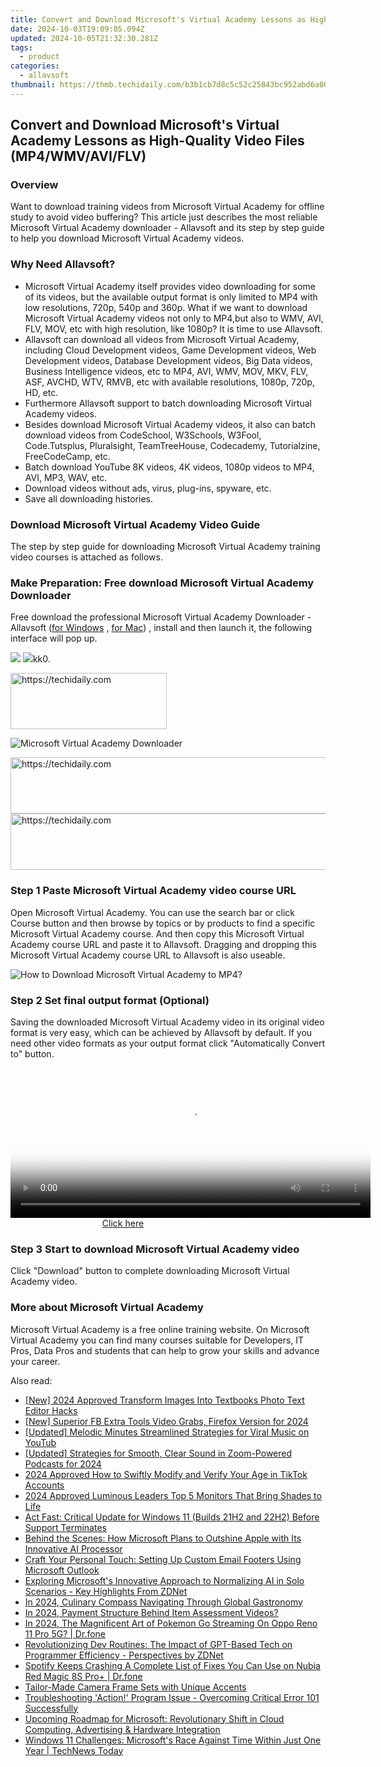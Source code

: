 ```yaml
---
title: Convert and Download Microsoft's Virtual Academy Lessons as High-Quality Video Files (MP4/WMV/AVI/FLV)
date: 2024-10-03T19:09:05.094Z
updated: 2024-10-05T21:32:30.281Z
tags:
  - product
categories:
  - allavsoft
thumbnail: https://thmb.techidaily.com/b3b1cb7d8c5c52c25843bc952abd6a00ab0cd811cafc15697aa0c13fd607a950.jpg
---
```


## Convert and Download Microsoft's Virtual Academy Lessons as High-Quality Video Files (MP4/WMV/AVI/FLV)

### Overview

Want to download training videos from Microsoft Virtual Academy for offline study to avoid video buffering? This article just describes the most reliable Microsoft Virtual Academy downloader - Allavsoft and its step by step guide to help you download Microsoft Virtual Academy videos.

### Why Need Allavsoft?

* Microsoft Virtual Academy itself provides video downloading for some of its videos, but the available output format is only limited to MP4 with low resolutions, 720p, 540p and 360p. What if we want to download Microsoft Virtual Academy videos not only to MP4,but also to WMV, AVI, FLV, MOV, etc with high resolution, like 1080p? It is time to use Allavsoft.
* Allavsoft can download all videos from Microsoft Virtual Academy, including Cloud Development videos, Game Development videos, Web Development videos, Database Development videos, Big Data videos, Business Intelligence videos, etc to MP4, AVI, WMV, MOV, MKV, FLV, ASF, AVCHD, WTV, RMVB, etc with available resolutions, 1080p, 720p, HD, etc.
* Furthermore Allavsoft support to batch downloading Microsoft Virtual Academy videos.
* Besides download Microsoft Virtual Academy videos, it also can batch download videos from CodeSchool, W3Schools, W3Fool, Code.Tutsplus, Pluralsight, TeamTreeHouse, Codecademy, Tutorialzine, FreeCodeCamp, etc.
* Batch download YouTube 8K videos, 4K videos, 1080p videos to MP4, AVI, MP3, WAV, etc.
* Download videos without ads, virus, plug-ins, spyware, etc.
* Save all downloading histories.

### Download Microsoft Virtual Academy Video Guide

The step by step guide for downloading Microsoft Virtual Academy training video courses is attached as follows.

### Make Preparation: Free download Microsoft Virtual Academy Downloader

Free download the professional Microsoft Virtual Academy Downloader - Allavsoft ([for Windows](https://tools.techidaily.com/allavsoft/products/) , [for Mac](https://tools.techidaily.com/allavsoft/products/)) , install and then launch it, the following interface will pop up.

[![](https://www.allavsoft.com/how-to/../images/how-to/free-download-win.jpg)](https://tools.techidaily.com/allavsoft/products/) [![](https://www.allavsoft.com/how-to/../images/how-to/free-download-mac.jpg)](https://tools.techidaily.com/allavsoft/products/)kk0.

<!-- affiliate ads begin -->
<a href="https://bluettius.sjv.io/c/5597632/2139107/17108" target="_top" id="2139107">
  <img src="//a.impactradius-go.com/display-ad/17108-2139107" border="0" alt="https://techidaily.com" width="250" height="90"/>
</a>
<img height="0" width="0" src="https://bluettius.sjv.io/i/5597632/2139107/17108" style="position:absolute;visibility:hidden;" border="0" />
<!-- affiliate ads end -->

![Microsoft Virtual Academy Downloader](https://www.allavsoft.com/how-to/../images/allavsoft/screen-shot-600.jpg)

<!-- affiliate ads begin -->
<a href="https://appsumo.8odi.net/c/5597632/2151860/7443" target="_top" id="2151860">
  <img src="//a.impactradius-go.com/display-ad/7443-2151860" border="0" alt="https://techidaily.com" width="728" height="90"/>
</a>
<img height="0" width="0" src="https://appsumo.8odi.net/i/5597632/2151860/7443" style="position:absolute;visibility:hidden;" border="0" />
<!-- affiliate ads end -->

<!-- affiliate ads begin -->
<a href="https://aligracehair.sjv.io/c/5597632/1902309/19272" target="_top" id="1902309">
  <img src="//a.impactradius-go.com/display-ad/19272-1902309" border="0" alt="https://techidaily.com" width="728" height="90"/>
</a>
<img height="0" width="0" src="https://aligracehair.sjv.io/i/5597632/1902309/19272" style="position:absolute;visibility:hidden;" border="0" />
<!-- affiliate ads end -->

### Step 1 Paste Microsoft Virtual Academy video course URL

Open Microsoft Virtual Academy. You can use the search bar or click Course button and then browse by topics or by products to find a specific Microsoft Virtual Academy course. And then copy this Microsoft Virtual Academy course URL and paste it to Allavsoft. Dragging and dropping this Microsoft Virtual Academy course URL to Allavsoft is also useable.

![How to Download Microsoft Virtual Academy to MP4?](https://www.allavsoft.com/how-to/../images/how-to/download-rtmp-video/download-rtmp-video.jpg)

### Step 2 Set final output format (Optional)

Saving the downloaded Microsoft Virtual Academy video in its original video format is very easy, which can be achieved by Allavsoft by default. If you need other video formats as your output format click "Automatically Convert to" button.

<!-- affiliate ads begin -->
<span id="1982456">
					<video width="576" height="240" style="cursor:pointer"
           poster="//a.impactradius-go.com/display-clicktoplayimage/1982456.png"
           onclick="if(!this.playClicked){this.play();this.setAttribute('controls',true);this.playClicked=true;}">
	   <source src="//a.impactradius-go.com/display-ad/22993-1982456">
	   <img src="//a.impactradius-go.com/display-clicktoplayimage/1982456.png" style="border: none; height: 100%; width: 100%; object-fit: contain">
	</video>
	<div style="width:360px;text-align:center"><a href="javascript:window.open(decodeURIComponent('https%3A%2F%2Fhomestyler.sjv.io%2Fc%2F5597632%2F1982456%2F22993'), '_blank');void(0);">Click here</a></div>
</span>
<img height="0" width="0" src="https://imp.pxf.io/i/5597632/1982456/22993" style="position:absolute;visibility:hidden;" border="0" />
<!-- affiliate ads end -->

### Step 3 Start to download Microsoft Virtual Academy video

Click "Download" button to complete downloading Microsoft Virtual Academy video.

### More about Microsoft Virtual Academy

Microsoft Virtual Academy is a free online training website. On Microsoft Virtual Academy you can find many courses suitable for Developers, IT Pros, Data Pros and students that can help to grow your skills and advance your career.

<ins class="adsbygoogle"
     style="display:block"
     data-ad-format="autorelaxed"
     data-ad-client="ca-pub-7571918770474297"
     data-ad-slot="1223367746"></ins>

<ins class="adsbygoogle"
     style="display:block"
     data-ad-client="ca-pub-7571918770474297"
     data-ad-slot="8358498916"
     data-ad-format="auto"
     data-full-width-responsive="true"></ins>

<span class="atpl-alsoreadstyle">Also read:</span>
<div><ul>
<li><a href="https://fox-info.techidaily.com/new-2024-approved-transform-images-into-textbooks-photo-text-editor-hacks/"><u>[New] 2024 Approved Transform Images Into Textbooks Photo Text Editor Hacks</u></a></li>
<li><a href="https://facebook-video-recording.techidaily.com/new-superior-fb-extra-tools-video-grabs-firefox-version-for-2024/"><u>[New] Superior FB Extra Tools Video Grabs, Firefox Version for 2024</u></a></li>
<li><a href="https://youtube-tips.techidaily.com/ed-melodic-minutes-streamlined-strategies-for-viral-music-on-youtub/"><u>[Updated] Melodic Minutes Streamlined Strategies for Viral Music on YouTub</u></a></li>
<li><a href="https://desktop-recording.techidaily.com/updated-strategies-for-smooth-clear-sound-in-zoom-powered-podcasts-for-2024/"><u>[Updated] Strategies for Smooth, Clear Sound in Zoom-Powered Podcasts for 2024</u></a></li>
<li><a href="https://fox-http.techidaily.com/2024-approved-how-to-swiftly-modify-and-verify-your-age-in-tiktok-accounts/"><u>2024 Approved How to Swiftly Modify and Verify Your Age in TikTok Accounts</u></a></li>
<li><a href="https://extra-support.techidaily.com/2024-approved-luminous-leaders-top-5-monitors-that-bring-shades-to-life/"><u>2024 Approved Luminous Leaders Top 5 Monitors That Bring Shades to Life</u></a></li>
<li><a href="https://win-advanced.techidaily.com/act-fast-critical-update-for-windows-11-builds-21h2-and-22h2-before-support-terminates/"><u>Act Fast: Critical Update for Windows 11 (Builds 21H2 and 22H2) Before Support Terminates</u></a></li>
<li><a href="https://win-advanced.techidaily.com/behind-the-scenes-how-microsoft-plans-to-outshine-apple-with-its-innovative-ai-processor/"><u>Behind the Scenes: How Microsoft Plans to Outshine Apple with Its Innovative AI Processor</u></a></li>
<li><a href="https://win-advanced.techidaily.com/craft-your-personal-touch-setting-up-custom-email-footers-using-microsoft-outlook/"><u>Craft Your Personal Touch: Setting Up Custom Email Footers Using Microsoft Outlook</u></a></li>
<li><a href="https://win-advanced.techidaily.com/exploring-microsofts-innovative-approach-to-normalizing-ai-in-solo-scenarios-key-highlights-from-zdnet/"><u>Exploring Microsoft's Innovative Approach to Normalizing AI in Solo Scenarios - Key Highlights From ZDNet</u></a></li>
<li><a href="https://tiktok-video-recordings.techidaily.com/in-2024-culinary-compass-navigating-through-global-gastronomy/"><u>In 2024, Culinary Compass Navigating Through Global Gastronomy</u></a></li>
<li><a href="https://extra-support.techidaily.com/in-2024-payment-structure-behind-item-assessment-videos/"><u>In 2024, Payment Structure Behind Item Assessment Videos?</u></a></li>
<li><a href="https://android-pokemon-go.techidaily.com/in-2024-the-magnificent-art-of-pokemon-go-streaming-on-oppo-reno-11-pro-5g-drfone-by-drfone-virtual-android/"><u>In 2024, The Magnificent Art of Pokemon Go Streaming On Oppo Reno 11 Pro 5G? | Dr.fone</u></a></li>
<li><a href="https://win-advanced.techidaily.com/revolutionizing-dev-routines-the-impact-of-gpt-based-tech-on-programmer-efficiency-perspectives-by-zdnet/"><u>Revolutionizing Dev Routines: The Impact of GPT-Based Tech on Programmer Efficiency - Perspectives by ZDNet</u></a></li>
<li><a href="https://fix-guide.techidaily.com/spotify-keeps-crashing-a-complete-list-of-fixes-you-can-use-on-nubia-red-magic-8s-proplus-drfone-by-drfone-fix-android-problems-fix-android-problems/"><u>Spotify Keeps Crashing A Complete List of Fixes You Can Use on Nubia Red Magic 8S Pro+ | Dr.fone</u></a></li>
<li><a href="https://win-advanced.techidaily.com/tailor-made-camera-frame-sets-with-unique-accents/"><u>Tailor-Made Camera Frame Sets with Unique Accents</u></a></li>
<li><a href="https://win-advanced.techidaily.com/troubleshooting-action-program-issue-overcoming-critical-error-101-successfully/"><u>Troubleshooting 'Action!' Program Issue - Overcoming Critical Error 101 Successfully</u></a></li>
<li><a href="https://win-advanced.techidaily.com/upcoming-roadmap-for-microsoft-revolutionary-shift-in-cloud-computing-advertising-and-hardware-integration/"><u>Upcoming Roadmap for Microsoft: Revolutionary Shift in Cloud Computing, Advertising & Hardware Integration</u></a></li>
<li><a href="https://win-advanced.techidaily.com/windows-11-challenges-microsofts-race-against-time-within-just-one-year-technews-today/"><u>Windows 11 Challenges: Microsoft's Race Against Time Within Just One Year | TechNews Today</u></a></li>
</ul></div>

